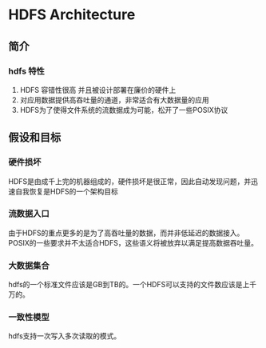 # HDFS Architecture

## 简介

### hdfs 特性

1. HDFS 容错性很高 并且被设计部署在廉价的硬件上
2. 对应用数据提供高吞吐量的通道，非常适合有大数据量的应用
3. HDFS为了使得文件系统的流数据成为可能，松开了一些POSIX协议

## 假设和目标

### 硬件损坏

HDFS是由成千上完的机器组成的，硬件损坏是很正常，因此自动发现问题，并迅速自我恢复是HDFS的一个架构目标

### 流数据入口

由于HDFS的重点更多的是为了高吞吐量的数据，而并非低延迟的数据接入。POSIX的一些要求并不太适合HDFS，这些语义将被放弃以满足提高数据吞吐量。

### 大数据集合

hdfs的一个标准文件应该是GB到TB的。一个HDFS可以支持的文件数应该是上千万的。

### 一致性模型

hdfs支持一次写入多次读取的模式。